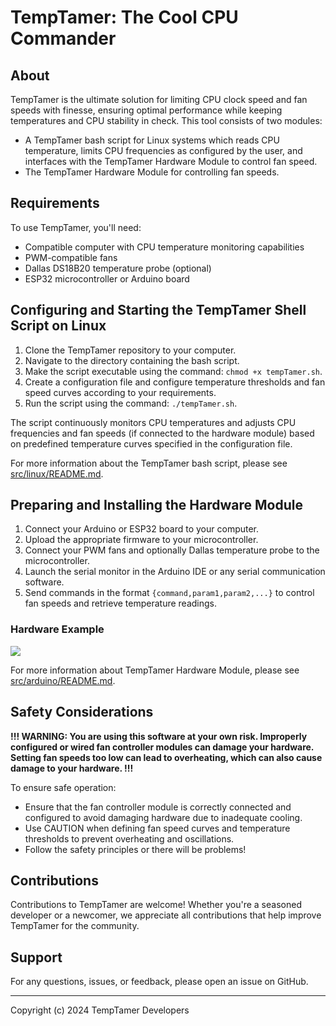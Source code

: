 # TempTamer: The Cool CPU Commander

## About

TempTamer is the ultimate solution for limiting CPU clock speed and fan speeds with finesse, ensuring optimal performance while
keeping temperatures and CPU stability in check. This tool consists of two modules:

- A TempTamer bash script for Linux systems which reads CPU temperature, limits CPU frequencies as configured by the user, and
interfaces with the TempTamer Hardware Module to control fan speed.
- The TempTamer Hardware Module for controlling fan speeds.

## Requirements

To use TempTamer, you'll need:
- Compatible computer with CPU temperature monitoring capabilities
- PWM-compatible fans
- Dallas DS18B20 temperature probe (optional)
- ESP32 microcontroller or Arduino board

## Configuring and Starting the TempTamer Shell Script on Linux

1. Clone the TempTamer repository to your computer.
2. Navigate to the directory containing the bash script.
3. Make the script executable using the command: `chmod +x tempTamer.sh`.
4. Create a configuration file and configure temperature thresholds and fan speed curves according to your requirements.
5. Run the script using the command: `./tempTamer.sh`.

The script continuously monitors CPU temperatures and adjusts CPU frequencies and fan speeds (if connected to the hardware module)
based on predefined temperature curves specified in the configuration file.

For more information about the TempTamer bash script, please see [src/linux/README.md](src/linux/README.md).

## Preparing and Installing the Hardware Module

1. Connect your Arduino or ESP32 board to your computer.
2. Upload the appropriate firmware to your microcontroller.
3. Connect your PWM fans and optionally Dallas temperature probe to the microcontroller.
4. Launch the serial monitor in the Arduino IDE or any serial communication software.
5. Send commands in the format `{command,param1,param2,...}` to control fan speeds and retrieve temperature readings.

### Hardware Example

![](Shematics/TempTamer_Circuit_Schematic.png)

For more information about TempTamer Hardware Module, please see [src/arduino/README.md](src/arduino/README.md).

## Safety Considerations

**!!! WARNING: You are using this software at your own risk. Improperly configured or wired fan controller modules can damage your
hardware. Setting fan speeds too low can lead to overheating, which can also cause damage to your hardware. !!!**

To ensure safe operation:

- Ensure that the fan controller module is correctly connected and configured to avoid damaging hardware due to inadequate cooling.
- Use CAUTION when defining fan speed curves and temperature thresholds to prevent overheating and oscillations.
- Follow the safety principles or there will be problems!

## Contributions

Contributions to TempTamer are welcome!
Whether you're a seasoned developer or a newcomer, we appreciate all contributions that help improve TempTamer for the community.

## Support

For any questions, issues, or feedback, please open an issue on GitHub.

---
Copyright (c) 2024 TempTamer Developers

